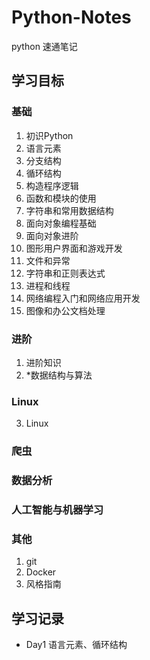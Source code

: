 # Python-Notes
python 速通笔记
## 学习目标
### 基础
01. 初识Python
02. 语言元素
03. 分支结构
04. 循环结构
05. 构造程序逻辑
06. 函数和模块的使用
07. 字符串和常用数据结构
08. 面向对象编程基础
09. 面向对象进阶
10. 图形用户界面和游戏开发
11. 文件和异常
12. 字符串和正则表达式
13. 进程和线程
14. 网络编程入门和网络应用开发
15. 图像和办公文档处理
### 进阶
1. 进阶知识
2. *数据结构与算法
### Linux
3. Linux
### 爬虫
### 数据分析
### 人工智能与机器学习
### 其他
1. git
2. Docker
3. 风格指南

## 学习记录
- Day1 语言元素、循环结构












